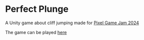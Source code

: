 # Perfect Plunge
A Unity game about cliff jumping made for [Pixel Game Jam 2024](https://itch.io/jam/-pixel-game-jam-2024)

The game can be played [here](https://jevansmassive.itch.io/perfect-plunge)
